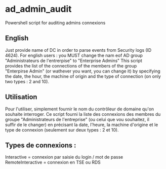 # ad_admin_audit
Powershell script for auditing admins connexions

## English
Just provide name of DC in order to parse events from Security logs (ID 4624).
For english users : you MUST change the nam eof AD group "Administrateurs de l'entrerpise" to "Enterprise Admins"
This script provides the list of the connections of the members of the group "Enterpirse Admin" (or wathever you want, you can change it) by specifying the date, the hour, the machine of origin and the type of connection (on only two types : 2 and 10).

## Utilisation
Pour l'utiliser, simplement fournir le nom du contrôleur de domaine qu'on souhaite interroger.
Ce script fourni la liste des connexions des membres du groupe "Administrateurs de l'entreprise" (ou celui que vou souhaitez, il suffir de le changer) en précisant la date, l'heure, la machine d'origine et le type de connexion (seulement sur deux types : 2 et 10).

## Types de connexions :
Interactive = connexion par saisie du login / mot de passe  
RemoteInteractive = connexion en TSE ou RDS

